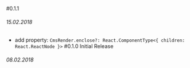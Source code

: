 #0.1.1
###### *15.02.2018*
- add property: 
  `CmsRender.enclose?: React.ComponentType<{ children: React.ReactNode }>`
#0.1.0 Initial Release
###### *08.02.2018*